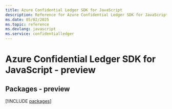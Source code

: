 ```yaml
---
title: Azure Confidential Ledger SDK for JavaScript
description: Reference for Azure Confidential Ledger SDK for JavaScript
ms.date: 05/02/2025
ms.topic: reference
ms.devlang: javascript
ms.service: confidentialledger
---
```

# Azure Confidential Ledger SDK for JavaScript - preview
## Packages - preview
[!INCLUDE [packages](confidential-ledger-index.md)]